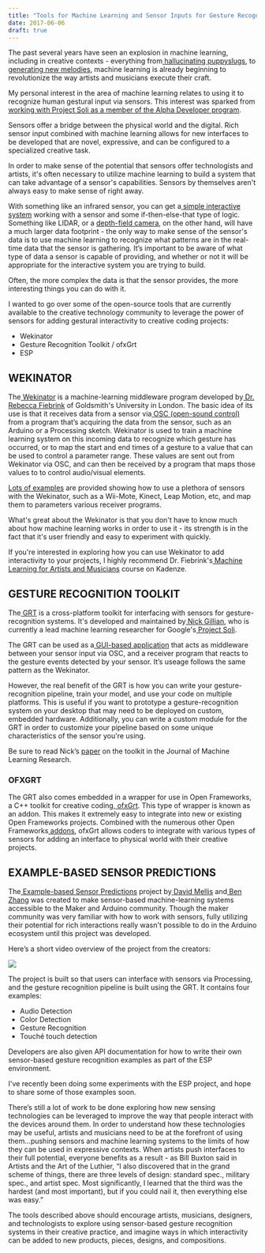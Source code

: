 ```yaml
---
title: "Tools for Machine Learning and Sensor Inputs for Gesture Recognition"
date: 2017-06-06
draft: true
---
```



The past several years have seen an explosion in machine learning, including in creative contexts - everything from[ hallucinating puppyslugs](https://research.googleblog.com/2015/06/inceptionism-going-deeper-into-neural.html), to[ generating new melodies](https://magenta.tensorflow.org/welcome-to-magenta), machine learning is already beginning to revolutionize the way artists and musicians execute their craft.

My personal interest in the area of machine learning relates to using it to recognize human gestural input via sensors. This interest was sparked from [working with Project Soli as a member of the Alpha Developer program](https://www.nickarner.com/project-soli-alpha-developers-program).

Sensors offer a bridge between the physical world and the digital. Rich sensor input combined with machine learning allows for new interfaces to be developed that are novel, expressive, and can be configured to a specialized creative task.

In order to make sense of the potential that sensors offer technologists and artists, it's often necessary to utilize machine learning to build a system that can take advantage of a sensor's capabilities. Sensors by themselves aren't always easy to make sense of right away.

With something like an infrared sensor, you can get a[ simple interactive system](https://github.com/narner/ProximitySensing-With-Chirpino) working with a sensor and some if-then-else-that type of logic. Something like LIDAR, or a [depth-field camera](https://software.intel.com/en-us/realsense/home), on the other hand, will have a much larger data footprint - the only way to make sense of the sensor's data is to use machine learning to recognize what patterns are in the real-time data that the sensor is gathering. It’s important to be aware of what type of data a sensor is capable of providing, and whether or not it will be appropriate for the interactive system you are trying to build.

Often, the more complex the data is that the sensor provides, the more interesting things you can do with it.

I wanted to go over some of the open-source tools that are currently available to the creative technology community to leverage the power of sensors for adding gestural interactivity to creative coding projects:

- Wekinator
- Gesture Recognition Toolkit / ofxGrt
- ESP



## WEKINATOR

The[ Wekinator](http://www.wekinator.org/) is a machine-learning middleware program developed by[ Dr. Rebecca Fiebrink](http://www.doc.gold.ac.uk/~mas01rf/Rebecca_Fiebrink_Goldsmiths/welcome.html) of Goldsmith's University in London. The basic idea of its use is that it receives data from a sensor via[ OSC (open-sound control)](http://opensoundcontrol.org/) from a program that’s acquiring the data from the sensor, such as an Arduino or a Processing sketch. Wekinator is used to train a machine learning system on this incoming data to recognize which gesture has occurred, or to map the start and end times of a gesture to a value that can be used to control a parameter range. These values are sent out from Wekinator via OSC, and can then be received by a program that maps those values to to control audio/visual elements.

[Lots of examples](http://www.wekinator.org/examples/) are provided showing how to use a plethora of sensors with the Wekinator, such as a Wii-Mote, Kinect, Leap Motion, etc, and map them to parameters various receiver programs.

What's great about the Wekinator is that you don't have to know much about how machine learning works in order to use it - its strength is in the fact that it's user friendly and easy to experiment with quickly.

If you're interested in exploring how you can use Wekinator to add interactivity to your projects, I highly recommend Dr. Fiebrink's[ Machine Learning for Artists and Musicians](https://www.kadenze.com/courses/machine-learning-for-musicians-and-artists/info) course on Kadenze.

###  

## GESTURE RECOGNITION TOOLKIT

The[ GRT](https://github.com/nickgillian/grt) is a cross-platform toolkit for interfacing with sensors for gesture-recognition systems. It's developed and maintained by[ Nick Gillian](http://nickgillian.com/), who is currently a lead machine learning researcher for Google's[ Project Soli](https://atap.google.com/soli/).

The GRT can be used as a[ GUI-based application](http://www.nickgillian.com/wiki/pmwiki.php/GRT/GUI) that acts as middleware between your sensor input via OSC, and a receiver program that reacts to the gesture events detected by your sensor. It’s useage follows the same pattern as the Wekinator.

However, the real benefit of the GRT is how you can write your gesture-recognition pipeline, train your model, and use your code on multiple platforms. This is useful if you want to prototype a gesture-recognition system on your desktop that may need to be deployed on custom, embedded hardware. Additionally, you can write a custom module for the GRT in order to customize your pipeline based on some unique characteristics of the sensor you're using.

Be sure to read Nick’s [paper](http://jmlr.org/papers/volume15/gillian14a/gillian14a.pdf) on the toolkit in the Journal of Machine Learning Research.

### OFXGRT

The GRT also comes embedded in a wrapper for use in Open Frameworks, a C++ toolkit for creative coding,[ ofxGrt](https://github.com/nickgillian/ofxGrt). This type of wrapper is known as an addon. This makes it extremely easy to integrate into new or existing Open Frameworks projects. Combined with the numerous other Open Frameworks[ addons](http://ofxaddons.com/categories), ofxGrt allows coders to integrate with various types of sensors for adding an interface to physical world with their creative projects.



## EXAMPLE-BASED SENSOR PREDICTIONS

The[ Example-based Sensor Predictions](https://github.com/damellis/ESP) project by[ David Mellis](http://alumni.media.mit.edu/~mellis/) and[ Ben Zhang](https://www.benzhang.name/) was created to make sensor-based machine-learning systems accessible to the Maker and Arduino community. Though the maker community was very familiar with how to work with sensors, fully utilizing their potential for rich interactions really wasn't possible to do in the Arduino ecosystem until this project was developed.

Here’s a short video overview of the project from the creators:



[![](http://img.youtube.com/vi/5nDCG4vkFP0/0.jpg)](http://www.youtube.com/watch?v=5nDCG4vkFP0 "")



The project is built so that users can interface with sensors via Processing, and the gesture recognition pipeline is built using the GRT. It contains four examples:

- Audio Detection
- Color Detection
- Gesture Recognition
- Touché touch detection

Developers are also given API documentation for how to write their own sensor-based gesture recognition examples as part of the ESP environment.

I've recently been doing some experiments with the ESP project, and hope to share some of those examples soon.

There’s still a lot of work to be done exploring how new sensing technologies can be leveraged to improve the way that people interact with the devices around them. In order to understand how these technologies may be useful, artists and musicians need to be at the forefront of using them...pushing sensors and machine learning systems to the limits of how they can be used in expressive contexts. When artists push interfaces to their full potential, everyone benefits as a result - as Bill Buxton said in Artists and the Art of the Luthier, “I also discovered that in the grand scheme of things, there are three levels of design: standard spec., military spec., and artist spec. Most significantly, I learned that the third was the hardest (and most important), but if you could nail it, then everything else was easy.”

The tools described above should encourage artists, musicians, designers, and technologists to explore using sensor-based gesture recognition systems in their creative practice, and imagine ways in which interactivity can be added to new products, pieces, designs, and compositions.

